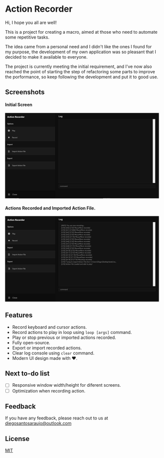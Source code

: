 
# Action Recorder

Hi, I hope you all are well!

This is a project for creating a macro, aimed at those who need to automate some repetitive tasks.

The idea came from a personal need and I didn't like the ones I found for my purpose, the development of my own application was so pleasant that I decided to make it available to everyone.

The project is currently meeting the initial requirement, and I've now also reached the point of starting the step of refactoring some parts to improve the porformance, so keep following the development and put it to good use.

## Screenshots

#### Initial Screen
![App Screenshot](showcase/basic.png)

#### Actions Recorded and Imported Action File.
![App Screenshot](showcase/record_and_import.png)

## Features

- Record keyboard and cursor actions.
- Record actions to play in loop using ``loop [args]`` command.
- Play or stop previous or imported actions recorded.
- Fully open-source.
- Export or import recorded actions.
- Clear log console using ``clear`` command.
- Modern UI design made with ❤.

## Next to-do list
- [ ] Responsive window width/height for diferent screens.
- [ ] Optimization when recording action.

## Feedback

If you have any feedback, please reach out to us at diegosantosaraujo@outlook.com


## License

[MIT](https://choosealicense.com/licenses/mit/)

